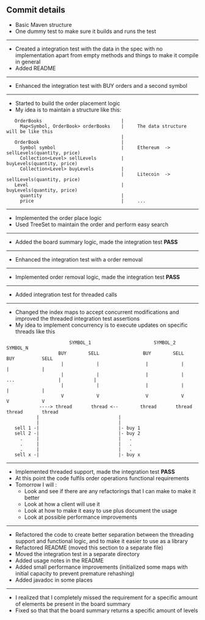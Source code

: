 ## Commit details

 - Basic Maven structure 
 - One dummy test to make sure it builds and runs the test
---  
 - Created a integration test with the data in the spec with no implementation apart from empty methods and things to make it compile in general
 - Added README
---
 - Enhanced the integration test with BUY orders and a second symbol
--- 
 - Started to build the order placement logic
 - My idea is to maintain a structure like this:             
```
   OrderBooks                             |
     Map<Symbol, OrderBook> orderBooks    |     The data structure will be like this 
                                          |      
   OrderBook                              |
     Symbol symbol                        |     Ethereum  ->  sellLevels(quantity, price)  
     Collection<Level> sellLevels         |                   buyLevels(quantity, price)  
     Collection<Level> buyLevels          |                              
                                          |     Litecoin  -> sellLevels(quantity, price)  
   Level                                  |                  buyLevels(quantity, price)   
     quantity                             |     
     price                                |     ...
```
---
- Implemented the order place logic
- Used TreeSet to maintain the order and perform easy search
---
- Added the board summary logic, made the integration test **PASS**
---
- Enhanced the integration test with a order removal
---
- Implemented order removal logic, made the integration test **PASS**
---
- Added integration test for threaded calls
---
- Changed the index maps to accept concurrent modifications and improved the threaded integration test assertions
- My idea to implement concurrency is to execute updates on specific threads like this
```
                       SYMBOL_1                       SYMBOL_2                                     SYMBOL_N        
                   BUY        SELL                BUY        SELL                              BUY          SELL    
                    |            |                 |            |                               |            |    
                    |            |                 |            |            ...                |            |    
                    |            |                 |            |                               |            |    
                    V            V                 V            V                               V            V    
            ----> thread       thread <--        thread       thread                          thread       thread
           |                             | 
           |                             | 
   sell 1 -|                             |- buy 1
   sell 2 -|                             |- buy 2
     .     |                             |   .
     .     |                             |   .
     .     |                             |   .
   sell x -|                             |- buy x                                            
```
---
- Implemented threaded support, made the integration test **PASS** 
- At this point the code fulfils order operations functional requirements
- Tomorrow I will :
  - Look and see if there are any refactorings that I can make to make it better
  - Look at how a client will use it 
  - Look at how to make it easy to use plus document the usage
  - Look at possible performance improvements
---
- Refactored the code to create better separation between the threading support and functional logic, and to make it easier to use as a library
- Refactored README (moved this section to a separate file)
- Moved the integration test in a separate directory
- Added usage notes in the README
- Added small performance improvements (initialized some maps with initial capacity to prevent premature rehashing)
- Added javadoc in some places
---
- I realized that I completely missed the requirement for a specific amount of elements be present in the board summary 
- Fixed so that that the board summary returns a specific amount of levels